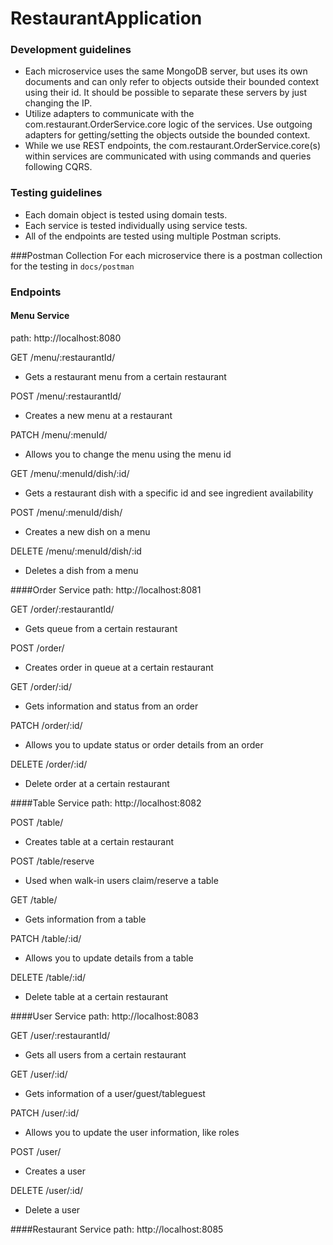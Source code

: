 # RestaurantApplication


### Development guidelines
- Each microservice uses the same MongoDB server, but uses its own documents and can only refer to objects outside their bounded context using their id. It should be possible to separate these servers by just changing the IP.
- Utilize adapters to communicate with the com.restaurant.OrderService.core logic of the services. Use outgoing adapters for getting/setting the objects outside the bounded context.
- While we use REST endpoints, the com.restaurant.OrderService.core(s) within services are communicated with using commands and queries following CQRS.


### Testing guidelines
- Each domain object is tested using domain tests.
- Each service is tested individually using service tests.
- All of the endpoints are tested using multiple Postman scripts.

###Postman Collection 
For each microservice there is a postman collection for the testing in `docs/postman`

### Endpoints
#### Menu Service
path: http://localhost:8080 

GET /menu/:restaurantId/ 
- Gets a restaurant menu from a certain restaurant 

POST /menu/:restaurantId/ 

- Creates a new menu at a restaurant

PATCH /menu/:menuId/

- Allows you to change the menu using the menu id 

GET /menu/:menuId/dish/:id/

- Gets a restaurant dish with a specific id and see ingredient availability

POST /menu/:menuId/dish/

- Creates a new dish on a menu

DELETE /menu/:menuId/dish/:id
- Deletes a dish from a menu

####Order Service
path: http://localhost:8081

GET /order/:restaurantId/ 

- Gets queue from a certain restaurant

POST /order/ 

- Creates order in queue at a certain restaurant

GET /order/:id/

- Gets information and status from an order

PATCH /order/:id/

- Allows you to update status or order details from an order

DELETE /order/:id/

- Delete order at a certain restaurant

####Table Service
path: http://localhost:8082

POST /table/

- Creates table at a certain restaurant

POST /table/reserve 

- Used when walk-in users claim/reserve a table

GET /table/

- Gets information from a table

PATCH /table/:id/

- Allows you to update details from a table

DELETE /table/:id/

- Delete table at a certain restaurant


####User Service
path: http://localhost:8083 

GET /user/:restaurantId/
- Gets all users from a certain restaurant

GET /user/:id/
- Gets information of a user/guest/tableguest

PATCH /user/:id/
- Allows you to update the user information, like roles 

POST /user/
- Creates a user

DELETE /user/:id/
- Delete a user


####Restaurant Service
path: http://localhost:8085 

